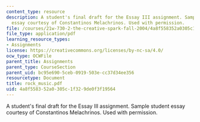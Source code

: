 ```yaml
---
content_type: resource
description: A student's final draft for the Essay III assignment. Sample student
  essay courtesy of Constantinos Melachrinos. Used with permission.
file: /courses/21w-730-2-the-creative-spark-fall-2004/4a8f558352a0305c1f329de0f3f19564_rock_music.pdf
file_type: application/pdf
learning_resource_types:
- Assignments
license: https://creativecommons.org/licenses/by-nc-sa/4.0/
ocw_type: OCWFile
parent_title: Assignments
parent_type: CourseSection
parent_uid: bc95e690-5ceb-0919-503e-cc37d34ee356
resourcetype: Document
title: rock_music.pdf
uid: 4a8f5583-52a0-305c-1f32-9de0f3f19564
---
```

A student's final draft for the Essay III assignment. Sample student essay courtesy of Constantinos Melachrinos. Used with permission.